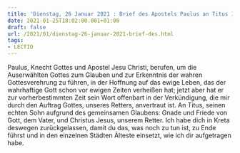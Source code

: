 ```yaml
---
title: 'Dienstag, 26 Januar 2021 : Brief des Apostels Paulus an Titus 1,1-5.'
date: 2021-01-25T18:02:00.001+01:00
draft: false
url: /2021/01/dienstag-26-januar-2021-brief-des.html
tags: 
- LECTIO
---
```


Paulus, Knecht Gottes und Apostel Jesu Christi, berufen, um die Auserwählten Gottes zum Glauben und zur Erkenntnis der wahren Gottesverehrung zu führen, in der Hoffnung auf das ewige Leben, das der wahrhaftige Gott schon vor ewigen Zeiten verheißen hat; jetzt aber hat er zur vorherbestimmten Zeit sein Wort offenbart in der Verkündigung, die mir durch den Auftrag Gottes, unseres Retters, anvertraut ist. An Titus, seinen echten Sohn aufgrund des gemeinsamen Glaubens: Gnade und Friede von Gott, dem Vater, und Christus Jesus, unserem Retter. Ich habe dich in Kreta deswegen zurückgelassen, damit du das, was noch zu tun ist, zu Ende führst und in den einzelnen Städten Älteste einsetzt, wie ich dir aufgetragen habe.